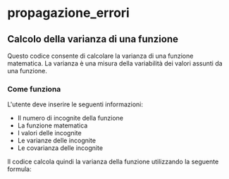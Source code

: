 # propagazione_errori
## Calcolo della varianza di una funzione

Questo codice consente di calcolare la varianza di una funzione matematica. La varianza è una misura della variabilità dei valori assunti da una funzione.

### Come funziona

L'utente deve inserire le seguenti informazioni:

* Il numero di incognite della funzione
* La funzione matematica
* I valori delle incognite
* Le varianze delle incognite
* Le covarianza delle incognite

Il codice calcola quindi la varianza della funzione utilizzando la seguente formula:

